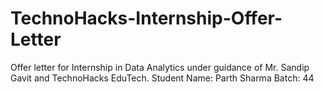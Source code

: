 # TechnoHacks-Internship-Offer-Letter

Offer letter for Internship in Data Analytics under guidance of Mr. Sandip Gavit and TechnoHacks EduTech.
Student Name: Parth Sharma
Batch: 44
